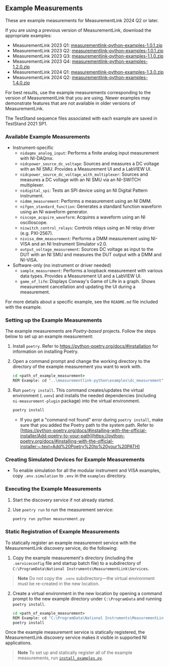 
## Example Measurements

These are example measurements for MeasurementLink 2024 Q2 or later.

If you are using a previous version of MeasurementLink, download the appropriate examples:

- MeasurementLink 2023 Q1: [measurementlink-python-examples-1.0.1.zip](https://github.com/ni/measurementlink-python/releases/download/1.0.1/measurementlink-python-examples-1.0.1.zip)
- MeasurementLink 2023 Q2: [measurementlink-python-examples-1.0.1.zip](https://github.com/ni/measurementlink-python/releases/download/1.0.1/measurementlink-python-examples-1.0.1.zip)
- MeasurementLink 2023 Q3: [measurementlink-python-examples-1.1.0.zip](https://github.com/ni/measurementlink-python/releases/download/1.1.0/measurementlink-python-examples-1.1.0.zip)
- MeasurementLink 2023 Q4: [measurementlink-python-examples-1.2.0.zip](https://github.com/ni/measurementlink-python/releases/download/1.2.0/measurementlink-python-examples-1.2.0.zip)
- MeasurementLink 2024 Q1: [measurementlink-python-examples-1.3.0.zip](https://github.com/ni/measurementlink-python/releases/download/1.3.0/measurementlink-python-examples-1.3.0.zip)
- MeasurementLink 2024 Q2: [measurementlink-python-examples-1.4.0.zip](https://github.com/ni/measurementlink-python/releases/download/1.4.0/measurementlink-python-examples-1.4.0.zip)

For best results, use the example measurements corresponding to the version of MeasurementLink
that you are using. Newer examples may demonstrate features that are not available in older
versions of MeasurementLink.

The TestStand sequence files associated with each example are saved in TestStand 2021 SP1.

### Available Example Measurements

- Instrument-specific
  - `nidaqmx_analog_input`: Performs a finite analog input measurement with NI-DAQmx.
  - `nidcpower_source_dc_voltage`: Sources and measures a DC voltage with an NI SMU. Provides a Measurement UI and a LabVIEW UI.
  - `nidcpower_source_dc_voltage_with_multiplexer`: Sources and measures a DC voltage with an NI SMU via an NI-SWITCH multiplexer.
  - `nidigital_spi`: Tests an SPI device using an NI Digital Pattern instrument.
  - `nidmm_measurement`: Performs a measurement using an NI DMM.
  - `nifgen_standard_function`: Generates a standard function waveform using an NI waveform generator.
  - `niscope_acquire_waveform`: Acquires a waveform using an NI oscilloscope.
  - `niswitch_control_relays`: Controls relays using an NI relay driver (e.g. PXI-2567).
  - `nivisa_dmm_measurement`: Performs a DMM measurement using NI-VISA and an NI Instrument Simulator v2.0.
  - `output_voltage_measurement`: Sources DC voltage as input to the DUT with an NI SMU and measures the DUT output with a DMM and NI-VISA.
- Software-only (no instrument or driver needed)
  - `sample_measurement`: Performs a loopback measurement with various data types. Provides a Measurement UI and a LabVIEW UI.
  - `game_of_life`: Displays Conway's Game of Life in a graph. Shows measurement cancellation and updating the UI during a measurement.

For more details about a specific example, see the `README.md` file included with the example.

### Setting up the Example Measurements

The example measurements are *Poetry-based* projects. Follow the steps below to set up an example measurement:

1. Install `poetry`. Refer to <https://python-poetry.org/docs/#installation> for information on installing Poetry.

2. Open a command prompt and change the working directory to the directory of the example measurement you want to work with.

    ``` cmd
    cd <path_of_example_measurement>
    REM Example: cd "..\measurementlink-python\examples\dc_measurement"
    ```

3. Run `poetry install`. This command creates/updates the virtual environment (`.venv`) and installs the needed dependencies (including `ni-measurement-plugin` package) into the virtual environment.

    ``` cmd
    poetry install
    ```
    - If you get a "command not found" error during `poetry install`, make sure that you added the Poetry path to the system path. Refer to [https://python-poetry.org/docs/#installing-with-the-official-installer/Add-poetry-to-your-path](https://python-poetry.org/docs/#installing-with-the-official-installer:~:text=Add%20Poetry%20to%20your%20PATH)

### Creating Simulated Devices for Example Measurements

- To enable simulation for all the modular instrument and VISA examples, copy `.env.simulation` to `.env` in the `examples` directory.

### Executing the Example Measurements

1. Start the discovery service if not already started.
2. Use `poetry run` to run the measurement service:

    ``` cmd
    poetry run python measurement.py
    ```

### Static Registration of Example Measurements

To statically register an example measurement service with the MeasurementLink discovery service, do the following:

1. Copy the example measurement's directory (including the `.serviceconfig` file and startup batch file) to a subdirectory of `C:\ProgramData\National Instruments\MeasurementLink\Services`.
> **Note**
> Do not copy the `.venv` subdirectory&mdash;the virtual environment must be re-created in the new location.
2. Create a virtual environment in the new location by opening a command prompt to the new example directory under `C:\ProgramData` and running `poetry install`.

    ``` cmd
    cd <path_of_example_measurement>
    REM Example: cd "C:\ProgramData\National Instruments\MeasurementLink\Services\dc_measurement"
    poetry install
    ```

Once the example measurement service is statically registered, the MeasurementLink discovery service makes it visible in supported NI applications.

> **Note**
> To set up and statically register all of the example measurements, run [`install_examples.py`](../scripts/install_examples.py).

